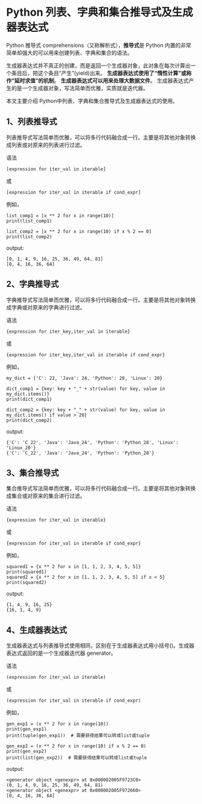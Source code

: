 # Python 列表、字典和集合推导式及生成器表达式

Python 推导式 comprehensions（又称解析式），**推导式**是 Python 内置的非常简单却强大的可以用来创建列表、字典和集合的语法。

生成器表达式并不真正的创建，而是返回一个生成器对象，此对象在每次计算出一个条目后，把这个条目“产生”(yield)出来。
**生成器表达式使用了“惰性计算”或称作“延时求值”的机制**。
**生成器表达式可以用来处理大数据文件**。
生成器表达式产生的是一个生成器对象，写法简单而优雅，实质就是迭代器。

本文主要介绍 Python中列表、字典和集合推导式及生成器表达式的使用。

## 1、列表推导式
列表推导式写法简单而优雅，可以将多行代码融合成一行。主要是将其他对象转换成列表或对原来的列表进行过滤。

语法
```text
[expression for iter_val in iterable]
```
或
```text
[expression for iter_val in iterable if cond_expr]
```

例如，
```text
list_comp1 = [x ** 2 for x in range(10)]
print(list_comp1)

list_comp2 = [x ** 2 for x in range(10) if x % 2 == 0]
print(list_comp2)
```
output:
```text
[0, 1, 4, 9, 16, 25, 36, 49, 64, 81]
[0, 4, 16, 36, 64]
```

## 2、字典推导式
字典推导式写法简单而优雅，可以将多行代码融合成一行。主要是将其他对象转换成字典或对原来的字典进行过滤。

语法
```text
{expression for iter_key,iter_val in iterable}
```
或
```text
{expression for iter_key,iter_val in iterable if cond_expr}
```

例如，
```text
my_dict = {'C': 22, 'Java': 24, 'Python': 28, 'Linux': 20}

dict_comp1 = {key: key + "_" + str(value) for key, value in my_dict.items()}
print(dict_comp1)

dict_comp2 = {key: key + "_" + str(value) for key, value in my_dict.items() if value > 20}
print(dict_comp2)
```
output:
```text
{'C': 'C_22', 'Java': 'Java_24', 'Python': 'Python_28', 'Linux': 'Linux_20'}
{'C': 'C_22', 'Java': 'Java_24', 'Python': 'Python_28'}
```

## 3、集合推导式
集合推导式写法简单而优雅，可以将多行代码融合成一行。主要是将其他对象转换成集合或对原来的集合进行过滤。

语法
```text
{expression for iter_val in iterable}
```
或
```text
{expression for iter_val in iterable if cond_expr}
```

例如，
```text
squared1 = {x ** 2 for x in [1, 1, 2, 3, 4, 5, 5]}
print(squared1)
squared2 = {x ** 2 for x in [1, 1, 2, 3, 4, 5, 5] if x < 5}
print(squared2)
```
output:
```text
{1, 4, 9, 16, 25}
{16, 1, 4, 9}
```

## 4、生成器表达式
生成器表达式与列表推导式使用相同，区别在于生成器表达式用小括号()。生成器表达式返回的是一个生成器迭代器 generator。

语法
```text
(expression for iter_val in iterable)
```
或
```text
(expression for iter_val in iterable if cond_expr)
```

例如，
```text
gen_exp1 = (x ** 2 for x in range(10))
print(gen_exp1)
print(tuple(gen_exp1))  # 需要获得结果可以转成list或tuple

gen_exp2 = (x ** 2 for x in range(10) if x % 2 == 0)
print(gen_exp2)
print(list(gen_exp2))  # 需要获得结果可以转成list或tuple
```
output:
```text
<generator object <genexpr> at 0x000002005F9723C0>
(0, 1, 4, 9, 16, 25, 36, 49, 64, 81)
<generator object <genexpr> at 0x000002005F972660>
[0, 4, 16, 36, 64]
```
